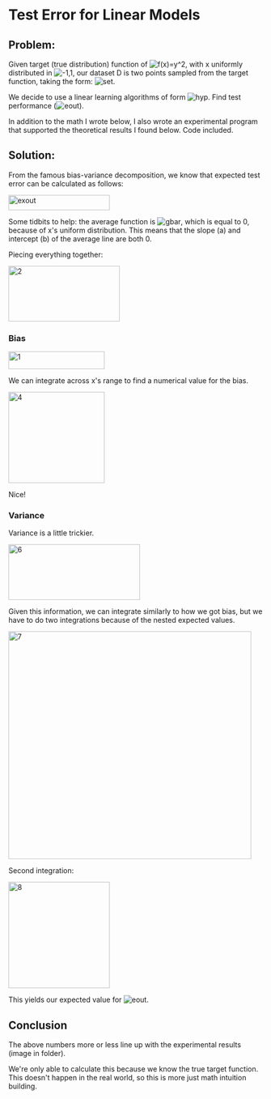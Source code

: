 # Test Error for Linear Models
## Problem:
Given target (true distribution) function of ![f(x)=y^2](http://mathurl.com/yarfcahw.png), with x uniformly distributed in ![-1,1](http://mathurl.com/ydbxaw6j.png), our dataset D is two points sampled from the target function, taking the form: ![set](http://mathurl.com/yaxpgzly.png).

We decide to use a linear learning algorithms of form ![hyp](http://mathurl.com/yap2towy.png). Find test performance (![eout](http://mathurl.com/yacz3c8s.png)).

In addition to the math I wrote below, I also wrote an experimental program that supported the theoretical results I found below. Code included.

## Solution:
From the famous bias-variance decomposition, we know that expected test error can be calculated as follows:

<img src="https://static.wixstatic.com/media/84a55f_6990fa8904824feabef3d1c75f33f4a4~mv2.png/v1/fill/w_410,h_59,al_c,lg_1,q_80/84a55f_6990fa8904824feabef3d1c75f33f4a4~mv2.webp" alt="exout" width="200" height="30"/>

Some tidbits to help: the average function is ![gbar](http://mathurl.com/ycr5kgay.png), which is equal to 0, because of x's uniform distribution. This means that the slope (a) and intercept (b) of the average line are both 0.

Piecing everything together:

<img src="https://static.wixstatic.com/media/84a55f_9d40f110353947538624a7e7706f70e9~mv2.png/v1/fill/w_417,h_216,al_c,lg_1,q_80/84a55f_9d40f110353947538624a7e7706f70e9~mv2.webp" alt="2" width="220" height="110"/>

### Bias

<img src="https://static.wixstatic.com/media/84a55f_988ce48d945c414a80e6193a8b5d34da~mv2.png/v1/fill/w_360,h_60,al_c,lg_1,q_80/84a55f_988ce48d945c414a80e6193a8b5d34da~mv2.webp" alt="1" width="190" height="35"/>

We can integrate across x's range to find a numerical value for the bias.

<img src="https://static.wixstatic.com/media/84a55f_9b453377c3654452ad09d92a6c0630cb~mv2.png/v1/fill/w_288,h_270,al_c,lg_1,q_80/84a55f_9b453377c3654452ad09d92a6c0630cb~mv2.webp" alt="4" width="190" height="180"/>


Nice!

### Variance
Variance is a little trickier.

<img src="https://static.wixstatic.com/media/84a55f_9bb18b627d014b7b96e32a7fab98b9c0~mv2.png/v1/fill/w_332,h_118,al_c,q_80,usm_0.66_1.00_0.01/84a55f_9bb18b627d014b7b96e32a7fab98b9c0~mv2.webp" alt="6" width="260" height="110"/>


Given this information, we can integrate similarly to how we got bias, but we have to do two integrations because of the nested expected values.

<img src="https://static.wixstatic.com/media/84a55f_61260a886c3e4eccbc0ae8d5d0bb7694~mv2.png/v1/fill/w_768,h_522,al_c,q_85,usm_0.66_1.00_0.01/84a55f_61260a886c3e4eccbc0ae8d5d0bb7694~mv2.webp" alt="7" width="480" height="450"/>

Second integration:

<img src="https://static.wixstatic.com/media/84a55f_8c52ee6cc22c4372adc700ac3e68ac03~mv2.png/v1/fill/w_274,h_252,al_c,q_80,usm_0.66_1.00_0.01/84a55f_8c52ee6cc22c4372adc700ac3e68ac03~mv2.webp" alt="8" width="200" height="210"/>

This yields our expected value for ![eout](http://mathurl.com/yacz3c8s.png). 

## Conclusion

The above numbers more or less line up with the experimental results (image in folder).

We're only able to calculate this because we know the true target function. This doesn't happen in the real world, so this is more just math intuition building.

